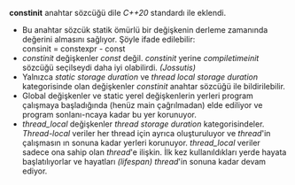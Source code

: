 **constinit** anahtar sözcüğü dile _C++20_ standardı ile eklendi.
* Bu anahtar sözcük statik ömürlü bir değişkenin derleme zamanında değerini almasını sağlıyor.
Şöyle ifade edilebilir: <br>
consinit = constexpr - const<br>
* _constinit_ değişkenler _const_ değil. _constinit_ yerine _compiletimeinit_ sözcüğü seçilseydi daha iyi olabilirdi. _(Jossutis)_
* Yalnızca _static storage duration_ ve _thread local storage duration_ kategorisinde olan değişkenler _constinit_ anahtar sözcüğü ile bildirilebilir.
* Global değişkenler ve static yerel değişkenlerin yerleri program çalışmaya başladığında (henüz main çağrılmadan) elde ediliyor ve program sonlanı-ncaya kadar bu yer korunuyor.
* _thread_local_ değişkenler _thread storage duration_ kategorisindeler. _Thread-local_ veriler her thread için ayrıca oluşturuluyor ve _thread_'in çalışmasın ın sonuna kadar yerleri korunuyor.
_thread_local_ veriler sadece ona sahip olan _thread_'e ilişkin. İlk kez kullanıldıkları yerde hayata başlatılıyorlar ve hayatları _(lifespan)_ _thread_'in sonuna kadar devam ediyor. 

